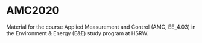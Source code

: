 # AMC2020
Material for the course Applied Measurement and Control (AMC, EE_4.03) in the Environment &amp; Energy (E&amp;E) study program at HSRW.
